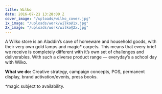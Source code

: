 ```yaml
---
title: Wilko
date: 2016-07-21 13:28:00 Z
cover_image: "/uploads/wilko_cover.jpg"
1x_image: "/uploads/work/wilko@1x.jpg"
2x_image: "/uploads/work/wilko@2x.jpg"
---
```


A Wilko store is an Aladdin’s cave of homeware and household goods, with their very own gold lamps and magic* carpets. This means that every brief we receive is completely different with it’s own set of challenges and deliverables. With such a diverse product range — everyday’s a school day with Wilko.

**What we do:** Creative strategy, campaign concepts, POS,
permanent display, brand activation/events, press books.

*magic subject to availability.

